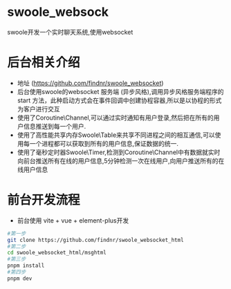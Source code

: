 # swoole_websock

swoole开发一个实时聊天系统,使用websocket

# 后台相关介绍
- 地址 (https://github.com/findnr/swoole_websocket)
- 后台使用swoole的websocket 服务端 (异步风格),调用异步风格服务端程序的 start 方法，此种启动方式会在事件回调中创建协程容器,所以是以协程的形式为客户进行交互
- 使用了Coroutine\Channel,可以通过实时通知有用户登录,然后把在所有的用户信息推送到每一个用户.
- 使用了高性能共享内存Swoole\Table来共享不同进程之间的相互通信,可以使用每一个进程都可以获取到所有的用户信息,保证数据的统一.
- 使用了毫秒定时器Swoole\Timer,检测到Coroutine\Channel中有数据就实时向前台推送所有在线的用户信息,5分钟检测一次在线用户,向用户推送所有的在线用户信息

# 前台开发流程
- 前台使用 vite + vue + element-plus开发
```sh
#第一步
git clone https://github.com/findnr/swoole_websocket_html
#第二步
cd swoole_websocket_html/msghtml
#第三步
pnpm install
#第四步
pnpm dev
```
